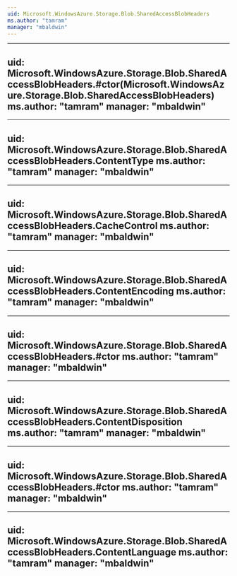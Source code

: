 ```yaml
---
uid: Microsoft.WindowsAzure.Storage.Blob.SharedAccessBlobHeaders
ms.author: "tamram"
manager: "mbaldwin"
---
```


---
uid: Microsoft.WindowsAzure.Storage.Blob.SharedAccessBlobHeaders.#ctor(Microsoft.WindowsAzure.Storage.Blob.SharedAccessBlobHeaders)
ms.author: "tamram"
manager: "mbaldwin"
---

---
uid: Microsoft.WindowsAzure.Storage.Blob.SharedAccessBlobHeaders.ContentType
ms.author: "tamram"
manager: "mbaldwin"
---

---
uid: Microsoft.WindowsAzure.Storage.Blob.SharedAccessBlobHeaders.CacheControl
ms.author: "tamram"
manager: "mbaldwin"
---

---
uid: Microsoft.WindowsAzure.Storage.Blob.SharedAccessBlobHeaders.ContentEncoding
ms.author: "tamram"
manager: "mbaldwin"
---

---
uid: Microsoft.WindowsAzure.Storage.Blob.SharedAccessBlobHeaders.#ctor
ms.author: "tamram"
manager: "mbaldwin"
---

---
uid: Microsoft.WindowsAzure.Storage.Blob.SharedAccessBlobHeaders.ContentDisposition
ms.author: "tamram"
manager: "mbaldwin"
---

---
uid: Microsoft.WindowsAzure.Storage.Blob.SharedAccessBlobHeaders.#ctor
ms.author: "tamram"
manager: "mbaldwin"
---

---
uid: Microsoft.WindowsAzure.Storage.Blob.SharedAccessBlobHeaders.ContentLanguage
ms.author: "tamram"
manager: "mbaldwin"
---
